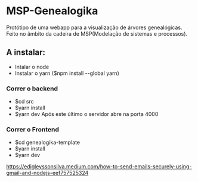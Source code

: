 # MSP-Genealogika
Protótipo de uma webapp para a visualização de árvores genealógicas. Feito no âmbito da cadeira de MSP(Modelação de sistemas e processos).
## A instalar:

- Intalar o node
- Instalar o yarn ($npm install --global yarn)

### Correr o backend

- $cd src
- $yarn install
- $yarn dev
  Após este último o servidor abre na porta 4000

### Correr o Frontend

- $cd genealogika-template
- $yarn install
- $yarn dev

https://edigleyssonsilva.medium.com/how-to-send-emails-securely-using-gmail-and-nodejs-eef757525324

